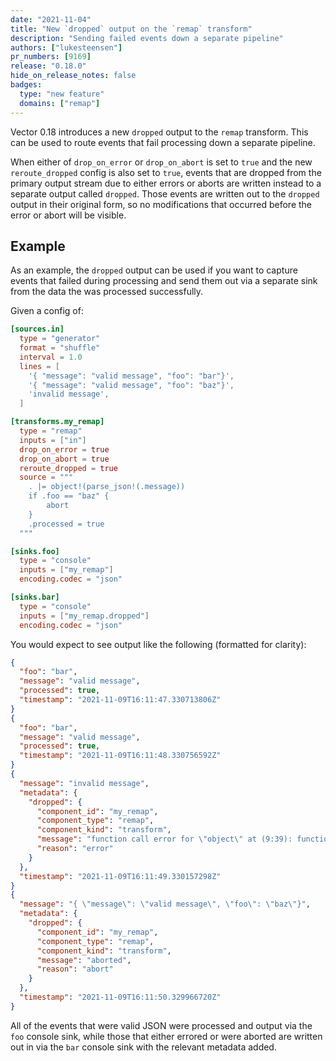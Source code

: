 ```yaml
---
date: "2021-11-04"
title: "New `dropped` output on the `remap` transform"
description: "Sending failed events down a separate pipeline"
authors: ["lukesteensen"]
pr_numbers: [9169]
release: "0.18.0"
hide_on_release_notes: false
badges:
  type: "new feature"
  domains: ["remap"]
---
```


Vector 0.18 introduces a new `dropped` output to the `remap` transform. This
can be used to route events that fail processing down a separate pipeline.

When either of `drop_on_error` or `drop_on_abort` is set to `true` and the new
`reroute_dropped` config is also set to `true`, events that are dropped from the
primary output stream due to either errors or aborts are written instead to
a separate output called `dropped`. Those events are written out to the
`dropped` output in their original form, so no modifications that occurred
before the error or abort will be visible.

## Example

As an example, the `dropped` output can be used if you want to capture events
that failed during processing and send them out via a separate sink from the
data the was processed successfully.

Given a config of:

```toml
[sources.in]
  type = "generator"
  format = "shuffle"
  interval = 1.0
  lines = [
    '{ "message": "valid message", "foo": "bar"}',
    '{ "message": "valid message", "foo": "baz"}',
    'invalid message',
  ]

[transforms.my_remap]
  type = "remap"
  inputs = ["in"]
  drop_on_error = true
  drop_on_abort = true
  reroute_dropped = true
  source = """
    . |= object!(parse_json!(.message))
    if .foo == "baz" {
        abort
    }
    .processed = true
  """

[sinks.foo]
  type = "console"
  inputs = ["my_remap"]
  encoding.codec = "json"

[sinks.bar]
  type = "console"
  inputs = ["my_remap.dropped"]
  encoding.codec = "json"
```

You would expect to see output like the following (formatted for clarity):

```json
{
  "foo": "bar",
  "message": "valid message",
  "processed": true,
  "timestamp": "2021-11-09T16:11:47.330713806Z"
}
{
  "foo": "bar",
  "message": "valid message",
  "processed": true,
  "timestamp": "2021-11-09T16:11:48.330756592Z"
}
{
  "message": "invalid message",
  "metadata": {
    "dropped": {
      "component_id": "my_remap",
      "component_type": "remap",
      "component_kind": "transform",
      "message": "function call error for \"object\" at (9:39): function call error for \"parse_json\" at (17:38): unable to parse json: expected value at line 1 column 1",
      "reason": "error"
    }
  },
  "timestamp": "2021-11-09T16:11:49.330157298Z"
}
{
  "message": "{ \"message\": \"valid message\", \"foo\": \"baz\"}",
  "metadata": {
    "dropped": {
      "component_id": "my_remap",
      "component_type": "remap",
      "component_kind": "transform",
      "message": "aborted",
      "reason": "abort"
    }
  },
  "timestamp": "2021-11-09T16:11:50.329966720Z"
}
```

All of the events that were valid JSON were processed and output via the `foo`
console sink, while those that either errored or were aborted are written out in
via the `bar` console sink with the relevant metadata added.
